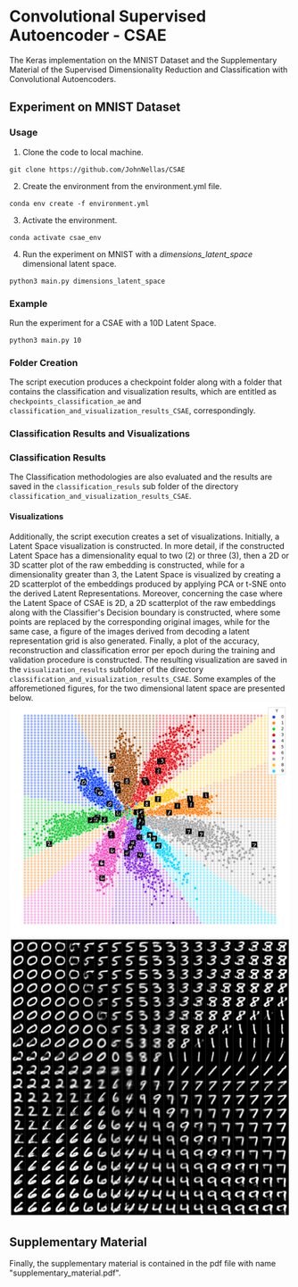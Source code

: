 # Convolutional Supervised Autoencoder - CSAE
The Keras implementation on the MNIST Dataset and the Supplementary Material of the Supervised Dimensionality Reduction and Classification with Convolutional Autoencoders.

## Experiment on MNIST Dataset
### Usage
1. Clone the code to local machine.
```
git clone https://github.com/JohnNellas/CSAE
```
2. Create the environment from the environment.yml file.
```
conda env create -f environment.yml
```
3. Activate the environment.
```
conda activate csae_env
```
4. Run the experiment on MNIST with a *dimensions_latent_space* dimensional latent space.
```
python3 main.py dimensions_latent_space
```

### Example

Run the experiment for a CSAE with a 10D Latent Space.
```
python3 main.py 10
```
### Folder Creation
The script execution produces a checkpoint folder along with a folder that contains the classification and visualization results, which are entitled as ```checkpoints_classification_ae``` and ```classification_and_visualization_results_CSAE```, correspondingly.

### Classification Results and Visualizations

### Classification Results
The Classification methodologies are also evaluated and the results are saved in the ```classification_resuls``` sub folder of the directory ```classification_and_visualization_results_CSAE```.

#### Visualizations
Additionally, the script execution creates a set of visualizations. Initially, a Latent Space visualization is constructed. In more detail, if the constructed Latent Space has a dimensionality equal to two (2) or three (3), then a 2D or 3D scatter plot of the raw embedding is constructed, while for a dimensionality greater than 3, the Latent Space is visualized by creating a 2D scatterplot of the embeddings produced by applying PCA or t-SNE onto the derived Latent Representations. Moreover, concerning the case where the Latent Space of CSAE is 2D, a 2D scatterplot of the raw embeddings along with the Classifier's Decision boundary is constructed, where some points are replaced by the corresponding original images, while for the same case, a figure of the images derived from decoding a latent representation grid is also generated. Finally, a plot of the accuracy, reconstruction and classification error per epoch during the training and validation procedure is constructed. The resulting visualization are saved in the ```visualization_results``` subfolder of the directory ```classification_and_visualization_results_CSAE```. Some examples of the afforemetioned figures, for the two dimensional latent space are presented below.
![](classification_and_visualization_results_CSAE/visualization_results/visualization_results_MNIST_num_class_10_lat_dims_2/mnist_network_embedded_space_decision_boundary_2D_latent_dim_10_classes.png)
![](classification_and_visualization_results_CSAE/visualization_results/visualization_results_MNIST_num_class_10_lat_dims_2/MNNIST_decoded_grid_of_points.png)

## Supplementary Material
Finally, the supplementary material is contained in the pdf file with name "supplementary_material.pdf".
